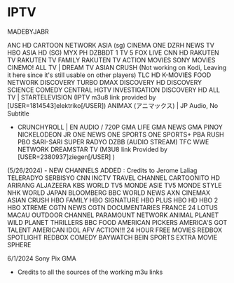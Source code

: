 # IPTV
MADEBYJABR

ANC HD
CARTOON NETWORK ASIA (sg)
CINEMA ONE
DZRH NEWS TV
HBO ASIA HD (SG)
MYX PH
DZBBDT 1
TV 5
FOX LIVE
CNN HD
RAKUTEN TV
RAKUTEN TV FAMILY
RAKUTEN TV ACTION MOVIES
SONY MOVIES
CINEMO!
ALL TV | DREAM TV
ASIAN CRUSH (Not working on Kodi, Leaving it here since it's still usable on other players)
TLC HD
K-MOVIES
FOOD NETWORK
DISCOVERY TURBO
DMAX
DISCOVERY HD
DISCOVERY SCIENCE
COMEDY CENTRAL
HGTV
INVESTIGATION DISCOVERY HD
ALL TV | STARTELEVISION (IPTV m3u8 link provided by [USER=1814543]elektriko[/USER])
ANIMAX (アニマックス) | JP Audio, No Subtitle
- CRUNCHYROLL | EN AUDIO / 720P
GMA LIFE
GMA NEWS
GMA PINOY
NICKELODEON JR
ONE NEWS
ONE SPORTS
ONE SPORTS+
PBA RUSH
PBO
SARI-SARI
SUPER RADYO DZBB (AUDIO STREAM)
TFC
WWE NETWORK
DREAMSTAR TV (M3U8 link Provided by [USER=2380937]ziegen[/USER] )

(5/26/2024) - NEW CHANNELS ADDED : Credits to Jerome Laliag 
TELERADYO SERBISYO
CNN
INCTV
TRAVEL CHANNEL
CARTOONITO HD
ARIRANG
ALJAZEERA
KBS WORLD
TV5 MONDE ASIE
TV5 MONDE STYLE
NHK WORLD JAPAN
BLOOMBERG
BBC WORLD NEWS
AXN
CINEMAX
ASIAN CRUSH
HBO FAMILY
HBO SIGNATURE
HBO PLUS
HBO HD
HBO 2
HBO XTREME
CGTN NEWS
CGTN DOCUMENTARIES
FRANCE 24
LOTUS MACAU
OUTDOOR CHANNEL
PARAMOUNT NETWORK
ANIMAL PLANET
WILD PLANET
THRILLERS
BBC FOOD
AMERICAN PICKERS
AMERICA'S GOT TALENT
AMERICAN IDOL
AFV
ACTION!!!
24 HOUR FREE MOVIES
REDBOX SPOTLIGHT
REDBOX COMEDY
BAYWATCH
BEIN SPORTS EXTRA
MOVIE SPHERE

6/1/2024
Sony Pix
GMA

- Credits to all the sources of the working m3u links 
